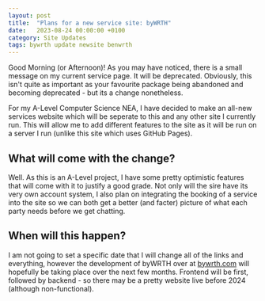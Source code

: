 ```yaml
---
layout: post
title:  "Plans for a new service site: byWRTH"
date:   2023-08-24 00:00:00 +0100
category: Site Updates
tags: bywrth update newsite benwrth
---
```


Good Morning (or Afternoon)! As you may have noticed, there is a small message on my current service page. It will be deprecated. Obviously, this isn't quite as important as your favourite package being abandoned and becoming deprecated - but its a change nonetheless.

For my A-Level Computer Science NEA, I have decided to make an all-new services website which will be seperate to this and any other site I currently run. This will allow me to add different features to the site as it will be run on a server I run (unlike this site which uses GitHub Pages).

## What will come with the change?
Well. As this is an A-Level project, I have some pretty optimistic features that will come with it to justify a good grade. Not only will the sire have its very own account system, I also plan on integrating the booking of a service into the site so we can both get a better (and facter) picture of what each party needs before we get chatting.

## When will this happen?
I am not going to set a specific date that I will change all of the links and everything, however the development of byWRTH over at [bywrth.com](https://bywrth.com) will hopefully be taking place over the next few months. Frontend will be first, followed by backend - so there may be a pretty website live before 2024 (although non-functional).